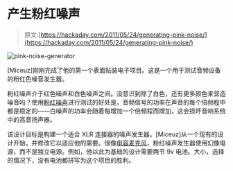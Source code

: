 # 产生粉红噪声

> 原文:[https://hackaday.com/2011/05/24/generating-pink-noise/](https://hackaday.com/2011/05/24/generating-pink-noise/)

![](../Images/19e656684facaffaf29cb83db7e2396f.png "pink-noise-generator")

[Miceuz]刚刚完成了他的第一个表面贴装电子项目。这是一个用于测试音频设备的粉红色噪音发生器。

粉红噪声介于红色噪声和白色噪声之间。没意识到除了白色，还有更多颜色来营造噪音吗？使用[粉红噪声](http://en.wikipedia.org/wiki/Pink_noise)进行测试的好处是，音频信号的功率在声音的每个倍频程中都是稳定的——白噪声的功率会随着每增加一个倍频程而增加，这会损坏音响系统中的高音扬声器。

该设计目标是构建一个适合 XLR 连接器的噪声发生器。[Miceuz]从一个现有的设计开始，并修改它以适应他的需要。很像[电容麦克风](http://hackaday.com/2009/04/22/condenser-microphone-building/)，粉红噪声发生器使用幻像电源，而不是独立电源。例如，他以此为基础的设计需要两节 9v 电池。大小，选择的情况下，没有电池都拼写为这个项目的胜利。